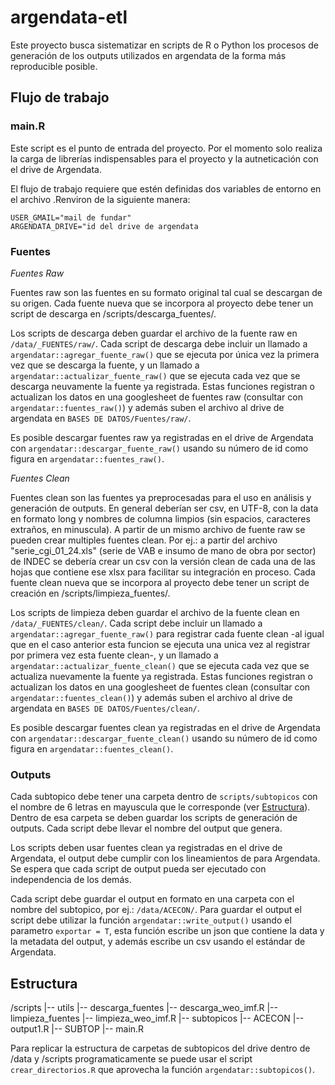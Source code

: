 # argendata-etl

Este proyecto busca sistematizar en scripts de R o Python los procesos de generación de los outputs utilizados en argendata de la forma más reproducible posible.

## Flujo de trabajo

### main.R

Este script es el punto de entrada del proyecto. Por el momento solo realiza la carga de librerías indispensables para  el proyecto y la autneticación con el drive de Argendata.

El flujo de trabajo requiere que estén definidas dos variables de entorno en el archivo .Renviron de la siguiente manera:

```
USER_GMAIL="mail de fundar"
ARGENDATA_DRIVE="id del drive de argendata
```



### Fuentes

*Fuentes Raw*

Fuentes raw son las fuentes en su formato original tal cual se descargan de su origen. Cada fuente nueva que se incorpora al proyecto debe tener un script de descarga en /scripts/descarga_fuentes/.

Los scripts de descarga deben guardar el archivo de la fuente raw en `/data/_FUENTES/raw/`. Cada script de descarga debe incluir un llamado a `argendatar::agregar_fuente_raw()` que se ejecuta por única vez la primera vez que se descarga la fuente, y un llamado a `argendatar::actualizar_fuente_raw()` que se ejecuta cada vez que se descarga neuvamente la fuente ya registrada. Estas funciones registran o actualizan los datos en una googlesheet de fuentes raw (consultar con `argendatar::fuentes_raw()`) y además suben el archivo al drive de argendata en `BASES DE DATOS/Fuentes/raw/`. 

Es posible descargar fuentes raw ya registradas en el drive de Argendata con `argendatar::descargar_fuente_raw()` usando su número de id como figura en `argendatar::fuentes_raw()`.

*Fuentes Clean*

Fuentes clean son las fuentes ya preprocesadas para el uso en análisis y generación de outputs. En general deberían ser csv, en UTF-8, con la data en formato long y nombres de columna limpios (sin espacios, caracteres extraños, en minuscula). A partir de un mismo archivo de fuente raw se pueden crear multiples fuentes clean. Por ej.: a partir del archivo "serie_cgi_01_24.xls" (serie de VAB e insumo de mano de obra por sector) de INDEC se debería crear un csv con la versión clean de cada una de las hojas que contiene ese xlsx para facilitar su integración en proceso. Cada fuente clean nueva que se incorpora al proyecto debe tener un script de creación en /scripts/limpieza_fuentes/.

Los scripts de limpieza deben guardar el archivo de la fuente clean en `/data/_FUENTES/clean/`. Cada script debe incluir un llamado a `argendatar::agregar_fuente_raw()` para registrar cada fuente clean -al igual que en el caso anterior esta funcion se ejecuta una unica vez al registrar por primera vez esta fuente clean-, y un llamado a `argendatar::actualizar_fuente_clean()` que se ejecuta cada vez que se actualiza nuevamente la fuente ya registrada. Estas funciones registran o actualizan los datos en una googlesheet de fuentes clean (consultar con `argendatar::fuentes_clean()`) y además suben el archivo al drive de argendata en `BASES DE DATOS/Fuentes/clean/`. 

Es posible descargar fuentes clean ya registradas en el drive de Argendata con `argendatar::descargar_fuente_clean()` usando su número de id como figura en `argendatar::fuentes_clean()`.


### Outputs

Cada subtopico debe tener una carpeta dentro de `scripts/subtopicos` con el nombre de 6 letras en mayuscula que le corresponde (ver [Estructura](#estructura-del-proyecto)). Dentro de esa carpeta se deben guardar los scripts de generación de outputs. Cada script debe llevar el nombre del output que genera.

Los scripts deben usar fuentes clean ya registradas en el drive de Argendata, el output debe cumplir con los lineamientos de para Argendata. Se espera que cada script de output pueda ser ejecutado con independencia de los demás.

Cada script debe guardar el output en formato en una carpeta con el nombre del subtopico, por ej.: `/data/ACECON/`. Para guardar el output el script debe utilizar la función `argendatar::write_output()` usando el parametro `exportar = T`, esta función escribe un json que contiene la data y la metadata del output, y además escribe un csv usando el estándar de Argendata.


## Estructura

/scripts 
|-- utils
|-- descarga_fuentes
  |-- descarga_weo_imf.R
|-- limpieza_fuentes
  |-- limpieza_weo_imf.R
|-- subtopicos
  |-- ACECON
    |-- output1.R
  |-- SUBTOP
|-- main.R

Para replicar la estructura de carpetas de subtopicos del drive dentro de /data y /scripts programaticamente se puede usar el script `crear_directorios.R` que aprovecha la función `argendatar::subtopicos()`.

